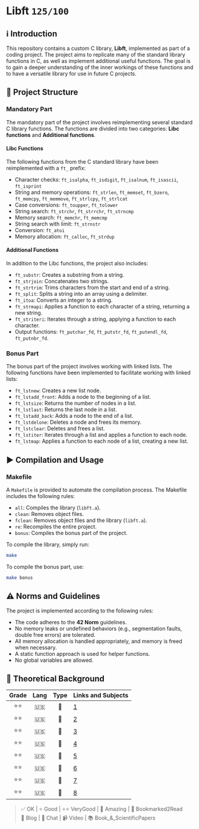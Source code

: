 # Libft `125/100`

## ℹ️ Introduction

This repository contains a custom C library, **Libft**, implemented as part of a coding project. The project aims to replicate many of the standard library functions in C, as well as implement additional useful functions. The goal is to gain a deeper understanding of the inner workings of these functions and to have a versatile library for use in future C projects.

## 🧬 Project Structure

### Mandatory Part

The mandatory part of the project involves reimplementing several standard C library functions. The functions are divided into two categories: **Libc functions** and **Additional functions**.

#### Libc Functions

The following functions from the C standard library have been reimplemented with a `ft_` prefix:

- Character checks: `ft_isalpha`, `ft_isdigit`, `ft_isalnum`, `ft_isascii`, `ft_isprint`
- String and memory operations: `ft_strlen`, `ft_memset`, `ft_bzero`, `ft_memcpy`, `ft_memmove`, `ft_strlcpy`, `ft_strlcat`
- Case conversions: `ft_toupper`, `ft_tolower`
- String search: `ft_strchr`, `ft_strrchr`, `ft_strncmp`
- Memory search: `ft_memchr`, `ft_memcmp`
- String search with limit: `ft_strnstr`
- Conversion: `ft_atoi`
- Memory allocation: `ft_calloc`, `ft_strdup`

#### Additional Functions

In addition to the Libc functions, the project also includes:

- `ft_substr`: Creates a substring from a string.
- `ft_strjoin`: Concatenates two strings.
- `ft_strtrim`: Trims characters from the start and end of a string.
- `ft_split`: Splits a string into an array using a delimiter.
- `ft_itoa`: Converts an integer to a string.
- `ft_strmapi`: Applies a function to each character of a string, returning a new string.
- `ft_striteri`: Iterates through a string, applying a function to each character.
- Output functions: `ft_putchar_fd`, `ft_putstr_fd`, `ft_putendl_fd`, `ft_putnbr_fd`.

### Bonus Part

The bonus part of the project involves working with linked lists. The following functions have been implemented to facilitate working with linked lists:

- `ft_lstnew`: Creates a new list node.
- `ft_lstadd_front`: Adds a node to the beginning of a list.
- `ft_lstsize`: Returns the number of nodes in a list.
- `ft_lstlast`: Returns the last node in a list.
- `ft_lstadd_back`: Adds a node to the end of a list.
- `ft_lstdelone`: Deletes a node and frees its memory.
- `ft_lstclear`: Deletes and frees a list.
- `ft_lstiter`: Iterates through a list and applies a function to each node.
- `ft_lstmap`: Applies a function to each node of a list, creating a new list.

## ▶️ Compilation and Usage

### Makefile

A `Makefile` is provided to automate the compilation process. The Makefile includes the following rules:

- `all`: Compiles the library (`libft.a`).
- `clean`: Removes object files.
- `fclean`: Removes object files and the library (`libft.a`).
- `re`: Recompiles the entire project.
- `bonus`: Compiles the bonus part of the project.

To compile the library, simply run:
```bash
make
```

To compile the bonus part, use:
```bash
make bonus
```

## ⚠️ Norms and Guidelines

The project is implemented according to the following rules:

- The code adheres to the **42 Norm** guidelines.
- No memory leaks or undefined behaviors (e.g., segmentation faults, double free errors) are tolerated.
- All memory allocation is handled appropriately, and memory is freed when necessary.
- A static function approach is used for helper functions.
- No global variables are allowed.

## 📖 Theoretical Background
| Grade |Lang | Type| Links and Subjects |
|:---------:|:---:|:---:|--------------------|
|⭐⭐| 🇺🇸 | 📄 |[1](https://medium.com/@meghamohan/all-about-static-libraries-in-c-cea57990c495)|  
|⭐⭐| 🇺🇸 | 📄 |[2](https://www.linkedin.com/pulse/static-libraries-c-ignacio-chitnisky/)|  
|⭐⭐| 🇺🇸 | 📄 |[3](https://dev.to/iamkhalil42/all-you-need-to-know-about-c-static-libraries-1o0b)|  
|⭐⭐| 🇺🇸 | 📄 |[4](https://medium.com/@Miguel_Grillo/what-is-a-static-library-in-c-1a7502ca8f7d)|  
|⭐⭐| 🇺🇸 | 📄 |[5](https://msoe.us/taylor/tutorial/ce2810/library.htm)|  
|⭐⭐| 🇺🇸 | 📄 |[6](https://www.cs.swarthmore.edu/~newhall/unixhelp/howto_C_libraries.html)|  
|⭐⭐| 🇺🇸 | 📄 |[7](https://www.ibm.com/docs/en/zos/2.4.0?topic=descriptions-ar-create-maintain-library-archives)|  
|⭐⭐| 🇺🇸 | 📄 |[8](https://docencia.ac.upc.edu/FIB/USO/Bibliografia/unix-c-libraries.html)|  

> ✅ OK | ⭐ Good | ⭐⭐ VeryGood | 🤩 Amazing | 🔖 Bookmarked2Read  
> 📄 Blog | 💭 Chat | 📹 Video | 📚 Book_&_ScientificPapers


